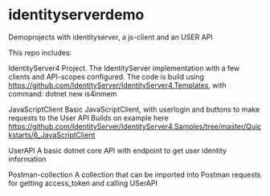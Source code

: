 # identityserverdemo
Demoprojects with identityserver, a js-client and an USER API


This repo includes:


IdentityServer4 Project.
The IdentityServer implementation with a few clients and API-scopes configured.
The code is build using https://github.com/IdentityServer/IdentityServer4.Templates, with command: dotnet new is4inmem

JavaScriptClient
Basic JavaScriptClient, with userlogin and buttons to make requests to the User API
Builds on example here https://github.com/IdentityServer/IdentityServer4.Samples/tree/master/Quickstarts/6_JavaScriptClient

UserAPI
A basic dotnet core API with endpoint to get user identity information

Postman-collection
A collection that can be imported into Postman requests for getting access_token and calling USerAPI